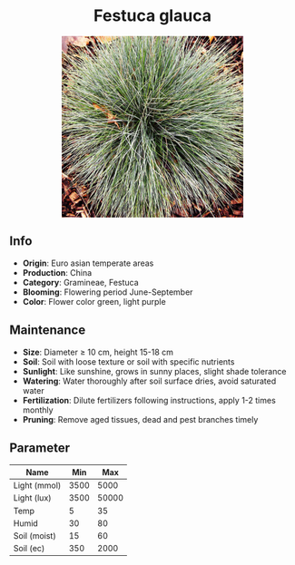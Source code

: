 <h1 align='center'>Festuca glauca</h1>
<p align="center">
    <img 
        align='center'
        width='320'
        src="../images/festuca glauca.png" 
        alt='Festuca glauca' />
</p>

## Info

 - **Origin**: Euro asian temperate areas
 - **Production**: China
 - **Category**: Gramineae, Festuca
 - **Blooming**: Flowering period June-September
 - **Color**: Flower color green, light purple

## Maintenance

 - **Size**: Diameter ≥ 10 cm, height 15-18 cm
 - **Soil**: Soil with loose texture or soil with specific nutrients
 - **Sunlight**: Like sunshine, grows in sunny places, slight shade tolerance
 - **Watering**: Water thoroughly after soil surface dries, avoid saturated water
 - **Fertilization**: Dilute fertilizers following instructions, apply 1-2 times monthly
 - **Pruning**: Remove aged tissues, dead and pest branches timely

## Parameter

| Name         | Min  | Max   |
|--------------|------|-------|
| Light (mmol) | 3500 | 5000  |
| Light (lux)  | 3500 | 50000 |
| Temp         | 5    | 35    |
| Humid        | 30   | 80    |
| Soil (moist) | 15   | 60    |
| Soil (ec)    | 350  | 2000  |